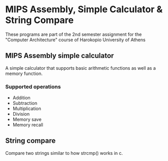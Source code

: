 # MIPS Assembly, Simple Calculator & String Compare

These programs are part of the 2nd semester assignment for the "Computer Architecture" course of Harokopio University of Athens


## MIPS Assembly simple calculator

A simple calculator that supports basic arithmetic functions as well as a memory function.

### Supported operations
- Addition
- Subtraction
- Multiplication
- Division
- Memory save
- Memory recall

## String compare

Compare two strings similar to how strcmp() works in c.
